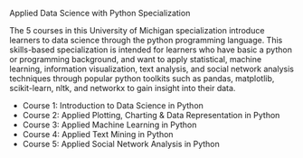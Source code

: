 Applied Data Science with Python Specialization

The 5 courses in this University of Michigan specialization introduce learners to data science through the python programming language. This skills-based specialization is intended for learners who have basic a python or programming background, and want to apply statistical, machine learning, information visualization, text analysis, and social network analysis techniques through popular python toolkits such as pandas, matplotlib, scikit-learn, nltk, and networkx to gain insight into their data.

- Course 1: Introduction to Data Science in Python 
- Course 2: Applied Plotting, Charting & Data Representation in Python 
- Course 3: Applied Machine Learning in Python 
- Course 4: Applied Text Mining in Python
- Course 5: Applied Social Network Analysis in Python


